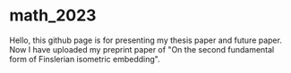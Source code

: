 # math_2023

Hello, this github page is for presenting my thesis paper and future paper. Now I have uploaded my preprint paper of "On the second fundamental form of Finslerian isometric embedding". 
